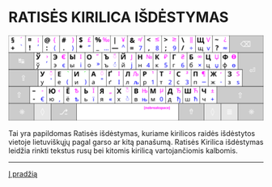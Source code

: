 
# RATISĖS KIRILICA IŠDĖSTYMAS

![Ratisės kirilicos išdėstymas](images/kb-lt-ratise-cyrillic.svg)

Tai yra papildomas Ratisės išdėstymas, kuriame kirilicos raidės išdėstytos vietoje lietuviškųjų pagal garso ar kitą panašumą.
Ratisės Kirilica išdėstymas leidžia rinkti tekstus rusų bei kitomis kirilicą vartojančiomis kalbomis.

-------------------------
[Į pradžią](../README.md)
